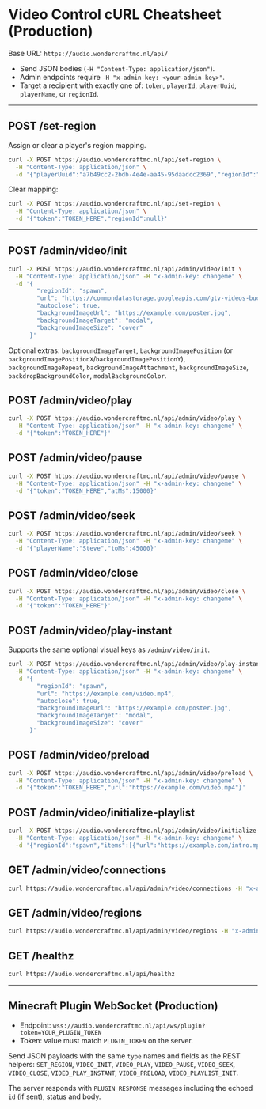 # Video Control cURL Cheatsheet (Production)

Base URL: `https://audio.wondercraftmc.nl/api/`

- Send JSON bodies (`-H "Content-Type: application/json"`).
- Admin endpoints require `-H "x-admin-key: <your-admin-key>"`.
- Target a recipient with exactly one of: `token`, `playerId`, `playerUuid`, `playerName`, or `regionId`.

---

## POST /set-region
Assign or clear a player's region mapping.

```sh
curl -X POST https://audio.wondercraftmc.nl/api/set-region \
  -H "Content-Type: application/json" \
  -d '{"playerUuid":"a7b49cc2-2bdb-4e4e-aa45-95daadcc2369","regionId":"spawn","regionDisplayName":"Spawn"}'
```

Clear mapping:
```sh
curl -X POST https://audio.wondercraftmc.nl/api/set-region \
  -H "Content-Type: application/json" \
  -d '{"token":"TOKEN_HERE","regionId":null}'
```

---

## POST /admin/video/init
```sh
curl -X POST https://audio.wondercraftmc.nl/api/admin/video/init \
  -H "Content-Type: application/json" -H "x-admin-key: changeme" \
  -d '{
        "regionId": "spawn",
        "url": "https://commondatastorage.googleapis.com/gtv-videos-bucket/sample/BigBuckBunny.mp4",
        "autoclose": true,
        "backgroundImageUrl": "https://example.com/poster.jpg",
        "backgroundImageTarget": "modal",
        "backgroundImageSize": "cover"
      }'
```
Optional extras: `backgroundImageTarget`, `backgroundImagePosition` (or `backgroundImagePositionX`/`backgroundImagePositionY`), `backgroundImageRepeat`, `backgroundImageAttachment`, `backgroundImageSize`, `backdropBackgroundColor`, `modalBackgroundColor`.

## POST /admin/video/play
```sh
curl -X POST https://audio.wondercraftmc.nl/api/admin/video/play \
  -H "Content-Type: application/json" -H "x-admin-key: changeme" \
  -d '{"token":"TOKEN_HERE"}'
```

## POST /admin/video/pause
```sh
curl -X POST https://audio.wondercraftmc.nl/api/admin/video/pause \
  -H "Content-Type: application/json" -H "x-admin-key: changeme" \
  -d '{"token":"TOKEN_HERE","atMs":15000}'
```

## POST /admin/video/seek
```sh
curl -X POST https://audio.wondercraftmc.nl/api/admin/video/seek \
  -H "Content-Type: application/json" -H "x-admin-key: changeme" \
  -d '{"playerName":"Steve","toMs":45000}'
```

## POST /admin/video/close
```sh
curl -X POST https://audio.wondercraftmc.nl/api/admin/video/close \
  -H "Content-Type: application/json" -H "x-admin-key: changeme" \
  -d '{"token":"TOKEN_HERE"}'
```

## POST /admin/video/play-instant
Supports the same optional visual keys as `/admin/video/init`.

```sh
curl -X POST https://audio.wondercraftmc.nl/api/admin/video/play-instant \
  -H "Content-Type: application/json" -H "x-admin-key: changeme" \
  -d '{
        "regionId": "spawn",
        "url": "https://example.com/video.mp4",
        "autoclose": true,
        "backgroundImageUrl": "https://example.com/poster.jpg",
        "backgroundImageTarget": "modal",
        "backgroundImageSize": "cover"
      }'
```

## POST /admin/video/preload
```sh
curl -X POST https://audio.wondercraftmc.nl/api/admin/video/preload \
  -H "Content-Type: application/json" -H "x-admin-key: changeme" \
  -d '{"token":"TOKEN_HERE","url":"https://example.com/video.mp4"}'
```

## POST /admin/video/initialize-playlist
```sh
curl -X POST https://audio.wondercraftmc.nl/api/admin/video/initialize-playlist \
  -H "Content-Type: application/json" -H "x-admin-key: changeme" \
  -d '{"regionId":"spawn","items":[{"url":"https://example.com/intro.mp4"},{"url":"https://example.com/loop.mp4","volume":0.8}]}'
```

## GET /admin/video/connections
```sh
curl https://audio.wondercraftmc.nl/api/admin/video/connections -H "x-admin-key: changeme"
```

## GET /admin/video/regions
```sh
curl https://audio.wondercraftmc.nl/api/admin/video/regions -H "x-admin-key: changeme"
```

## GET /healthz
```sh
curl https://audio.wondercraftmc.nl/api/healthz
```

---

## Minecraft Plugin WebSocket (Production)

- Endpoint: `wss://audio.wondercraftmc.nl/api/ws/plugin?token=YOUR_PLUGIN_TOKEN`
- Token: value must match `PLUGIN_TOKEN` on the server.

Send JSON payloads with the same `type` names and fields as the REST helpers: `SET_REGION`, `VIDEO_INIT`, `VIDEO_PLAY`, `VIDEO_PAUSE`, `VIDEO_SEEK`, `VIDEO_CLOSE`, `VIDEO_PLAY_INSTANT`, `VIDEO_PRELOAD`, `VIDEO_PLAYLIST_INIT`.

The server responds with `PLUGIN_RESPONSE` messages including the echoed `id` (if sent), status and body.
